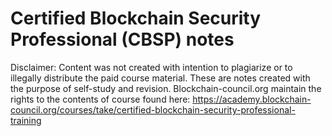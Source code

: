 # Certified Blockchain Security Professional (CBSP) notes

Disclaimer: Content was not created with intention to plagiarize or to illegally distribute the paid course material. These are notes created with the purpose of self-study and revision. Blockchain-council.org maintain the rights to the contents of course found here: https://academy.blockchain-council.org/courses/take/certified-blockchain-security-professional-training


